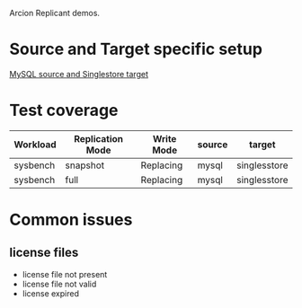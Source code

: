 Arcion Replicant demos.

# Source and Target specific setup

[MySQL source and Singlestore target](mysql-singlestore.md)

# Test coverage

| Workload | Replication Mode | Write Mode | source | target | 
| -- | -- | -- | -- | -- |
| sysbench | snapshot | Replacing | mysql | singlesstore 
| sysbench | full | Replacing | mysql | singlesstore

# Common issues

## license files

- license file not present
- license file not valid
- license expired
